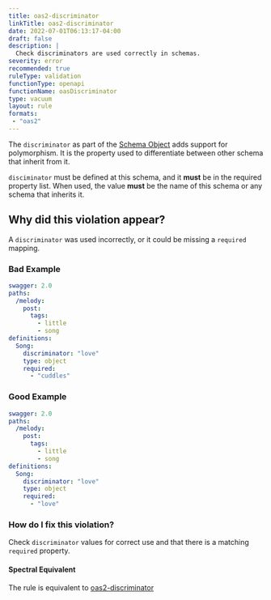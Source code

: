 ```yaml
---
title: oas2-discriminator
linkTitle: oas2-discriminator
date: 2022-07-01T06:13:17-04:00
draft: false
description: |
  Check discriminators are used correctly in schemas.
severity: error
recommended: true
ruleType: validation
functionType: openapi
functionName: oasDiscriminator
type: vacuum
layout: rule
formats:
 - "oas2"
---
```



The `discriminator` as part of the [Schema Object](https://github.com/OAI/OpenAPI-Specification/blob/main/versions/2.0.md#schema-object)
adds support for polymorphism. It is the property used to differentiate between other schema that inherit from it. 

`disciminator` must be defined at this schema, and it **must** be in the required property list. 
When used, the value **must** be the name of this schema or any schema that inherits it.

## Why did this violation appear?

A `discriminator` was used incorrectly, or it could be missing a `required` mapping.

### Bad Example

```yaml
swagger: 2.0
paths:
  /melody:
    post:
      tags: 
        - little
        - song
definitions:
  Song:
    discriminator: "love"
    type: object
    required: 
      - "cuddles"
```

### Good Example

```yaml
swagger: 2.0
paths:
  /melody:
    post:
      tags:
        - little
        - song
definitions:
  Song:
    discriminator: "love"
    type: object
    required:
      - "love"
```

### How do I fix this violation?

Check `discriminator` values for correct use and that there is a matching `required` property.

#### Spectral Equivalent

The rule is equivalent to [oas2-discriminator](https://meta.stoplight.io/docs/spectral/4dec24461f3af-open-api-rules#oas2-discriminator)